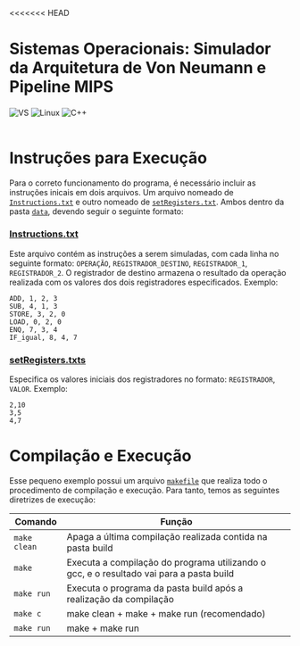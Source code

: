 <<<<<<< HEAD
# Sistemas Operacionais: Simulador da Arquitetura de Von Neumann e Pipeline MIPS

<div style="display: inline_block">
  <img align="center" alt="VS" src="https://img.shields.io/badge/Visual_Studio_Code-0078D4?style=for-the-badge&logo=visual%20studio%20code&logoColor=white" />
  <img align="center" alt="Linux" src="https://img.shields.io/badge/Linux-FCC624?style=for-the-badge&logo=linux&logoColor=black" />
  <img align="center" alt="C++" src="https://img.shields.io/badge/C%2B%2B-00599C?style=for-the-badge&logo=c%2B%2B&logoColor=white" />
</div><br/>

# Instruções para Execução

Para o correto funcionamento do programa, é necessário incluir as instruções inicais em dois arquivos. Um arquivo nomeado de [`Instructions.txt`](https://github.com/peudias/so/blob/main/data/instructions.txt) e outro nomeado de [`setRegisters.txt`](https://github.com/peudias/so/blob/main/data/setRegisters.txt). Ambos dentro da pasta [`data`](https://github.com/peudias/so/tree/main/data), devendo seguir o seguinte formato:

### [Instructions.txt](https://github.com/peudias/so/blob/main/data/instructions.txt)

Este arquivo contém as instruções a serem simuladas, com cada linha no seguinte formato: `OPERAÇÃO`, `REGISTRADOR_DESTINO`, `REGISTRADOR_1`, `REGISTRADOR_2`. O registrador de destino armazena o resultado da operação realizada com os valores dos dois registradores especificados. Exemplo:

```
ADD, 1, 2, 3
SUB, 4, 1, 3
STORE, 3, 2, 0
LOAD, 0, 2, 0
ENQ, 7, 3, 4
IF_igual, 8, 4, 7
```

### [setRegisters.txts](https://github.com/peudias/so/blob/main/data/setRegisters.txt)

Especifica os valores iniciais dos registradores no formato: `REGISTRADOR`, `VALOR`. Exemplo:

```
2,10
3,5
4,7
```

# Compilação e Execução

Esse pequeno exemplo possui um arquivo [`makefile`](https://github.com/peudias/so/blob/main/makefile) que realiza todo o procedimento de compilação e execução. Para tanto, temos as seguintes diretrizes de execução:

| Comando      | Função                                                                                  |
| ------------ | --------------------------------------------------------------------------------------- |
| `make clean` | Apaga a última compilação realizada contida na pasta build                              |
| `make`       | Executa a compilação do programa utilizando o gcc, e o resultado vai para a pasta build |
| `make run`   | Executa o programa da pasta build após a realização da compilação                       |
| `make c`     | make clean + make + make run (recomendado)                                              |
| `make run`   | make + make run                                                                         |

